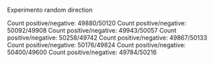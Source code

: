 Experimento random direction

Count positive/negative: 49880/50120
Count positive/negative: 50092/49908
Count positive/negative: 49943/50057
Count positive/negative: 50258/49742
Count positive/negative: 49867/50133
Count positive/negative: 50176/49824
Count positive/negative: 50400/49600
Count positive/negative: 49784/50216
